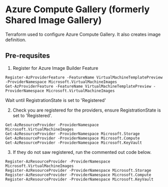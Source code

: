 # Azure Compute Gallery (formerly Shared Image Gallery)
Terraform used to configure Azure Compute Gallery. It also creates image definition.

## Pre-requsites

1. Register for Azure Image Builder Feature
```
Register-AzProviderFeature -FeatureName VirtualMachineTemplatePreview -ProviderNamespace Microsoft.VirtualMachineImages
Get-AzProviderFeature -FeatureName VirtualMachineTemplatePreview -ProviderNamespace Microsoft.VirtualMachineImages
```
Wait until RegistrationState is set to 'Registered'

2. Check you are registered for the providers, ensure RegistrationState is set to 'Registered'.
```
Get-AzResourceProvider -ProviderNamespace Microsoft.VirtualMachineImages
Get-AzResourceProvider -ProviderNamespace Microsoft.Storage 
Get-AzResourceProvider -ProviderNamespace Microsoft.Compute
Get-AzResourceProvider -ProviderNamespace Microsoft.KeyVault
```
3. If they do not saw registered, run the commented out code below.
```
Register-AzResourceProvider -ProviderNamespace Microsoft.VirtualMachineImages
Register-AzResourceProvider -ProviderNamespace Microsoft.Storage
Register-AzResourceProvider -ProviderNamespace Microsoft.Compute
Register-AzResourceProvider -ProviderNamespace Microsoft.KeyVault
```